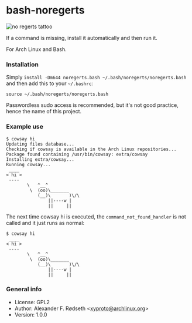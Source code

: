 # bash-noregerts

<img alt="no regerts tattoo" src="https://www.drduplechain.com/content/uploads/2019/07/no-regerts-tattoo-1.jpg.webp">

If a command is missing, install it automatically and then run it.

For Arch Linux and Bash.

### Installation

Simply `install -Dm644 noregerts.bash ~/.bash/noregerts/noregerts.bash` and then add this to your `~/.bashrc`:

    source ~/.bash/noregerts/noregerts.bash

Passwordless sudo access is recommended, but it's not good practice, hence the name of this project.

### Example use

```
$ cowsay hi
Updating files database...
Checking if cowsay is available in the Arch Linux repositories...
Package found containing /usr/bin/cowsay: extra/cowsay
Installing extra/cowsay...
Running cowsay...
 ____
< hi >
 ----
        \   ^__^
         \  (oo)\_______
            (__)\       )\/\
                ||----w |
                ||     ||
```

The next time cowsay hi is executed, the `command_not_found_handler` is not called and it just runs as normal:

```
$ cowsay hi
 ____
< hi >
 ----
        \   ^__^
         \  (oo)\_______
            (__)\       )\/\
                ||----w |
                ||     ||
```

### General info

* License: GPL2
* Author: Alexander F. Rødseth &lt;xyproto@archlinux.org&gt;
* Version: 1.0.0
